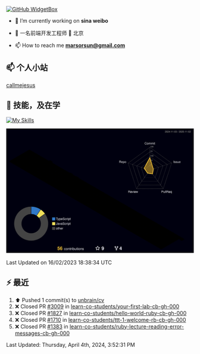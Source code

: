 [![GitHub WidgetBox](https://github-widgetbox.vercel.app/api/profile?username=unbrain&data=followers,repositories,stars,commits)](https://github.com/unbrain/github-widgetbox)

- 🔭 I’m currently working on **sina weibo**

- 🌱 一名前端开发工程师 📍 北京

- 📫 How to reach me **marsorsun@gmail.com**

## 📫  个人小站

[callmejesus](https://www.callmejesus.xyz/)


## 🚀 技能，及在学

[![My Skills](https://skillicons.dev/icons?i=vite,vue,javascript,react,nodejs,java,python,php)](https://github.com/unbrain)


![rainbow gif](https://raw.githubusercontent.com/unbrain/unbrain/main/profile-3d-contrib/profile-night-rainbow.svg)


<!-- ## 🐍 它正在吃掉我的小绿点

![snake gif](https://raw.githubusercontent.com/unbrain/unbrain/77e198e28fb66a14643e4e58f5b713c0cc565cfd/github-contribution-grid-snake-dark.svg) -->

<!--START_SECTION:waka-->




 Last Updated on 16/02/2023 18:38:34 UTC
<!--END_SECTION:waka-->


## ⚡ 最近
<!--RECENT_ACTIVITY:start-->
1. ⬆️ Pushed 1 commit(s) to [unbrain/cv](https://github.com/unbrain/cv)<br>
2. ❌ Closed PR [#3009](https://github.com/learn-co-students/your-first-lab-cb-gh-000/pull/3009) in [learn-co-students/your-first-lab-cb-gh-000](https://github.com/learn-co-students/your-first-lab-cb-gh-000)<br>
3. ❌ Closed PR [#1827](https://github.com/learn-co-students/hello-world-ruby-cb-gh-000/pull/1827) in [learn-co-students/hello-world-ruby-cb-gh-000](https://github.com/learn-co-students/hello-world-ruby-cb-gh-000)<br>
4. ❌ Closed PR [#1710](https://github.com/learn-co-students/ttt-1-welcome-rb-cb-gh-000/pull/1710) in [learn-co-students/ttt-1-welcome-rb-cb-gh-000](https://github.com/learn-co-students/ttt-1-welcome-rb-cb-gh-000)<br>
5. ❌ Closed PR [#1383](https://github.com/learn-co-students/ruby-lecture-reading-error-messages-cb-gh-000/pull/1383) in [learn-co-students/ruby-lecture-reading-error-messages-cb-gh-000](https://github.com/learn-co-students/ruby-lecture-reading-error-messages-cb-gh-000)<br>
<!--RECENT_ACTIVITY:end-->

<!--RECENT_ACTIVITY:last_update-->
Last Updated: Thursday, April 4th, 2024, 3:52:31 PM
<!--RECENT_ACTIVITY:last_update_end-->


